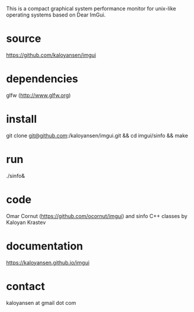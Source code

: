 This is a compact graphical system performance monitor for unix-like operating systems based on Dear ImGui.

source
==
https://github.com/kaloyansen/imgui

dependencies
==
glfw (http://www.glfw.org)

install
===
git clone git@github.com:/kaloyansen/imgui.git && cd imgui/sinfo && make

run
===
./sinfo&

code
====
Omar Cornut (https://github.com/ocornut/imgui) and sinfo C++ classes by Kaloyan Krastev

documentation
===
https://kaloyansen.github.io/imgui 

contact
==
kaloyansen at gmail dot com


